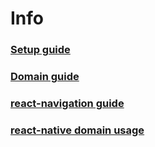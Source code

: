 # Info

### [Setup guide](setup.md)
### [Domain guide](domain/README.md)
### [react-navigation guide](react-navigation-guide.md)
### [react-native domain usage](react-native-domain-usage.md)
